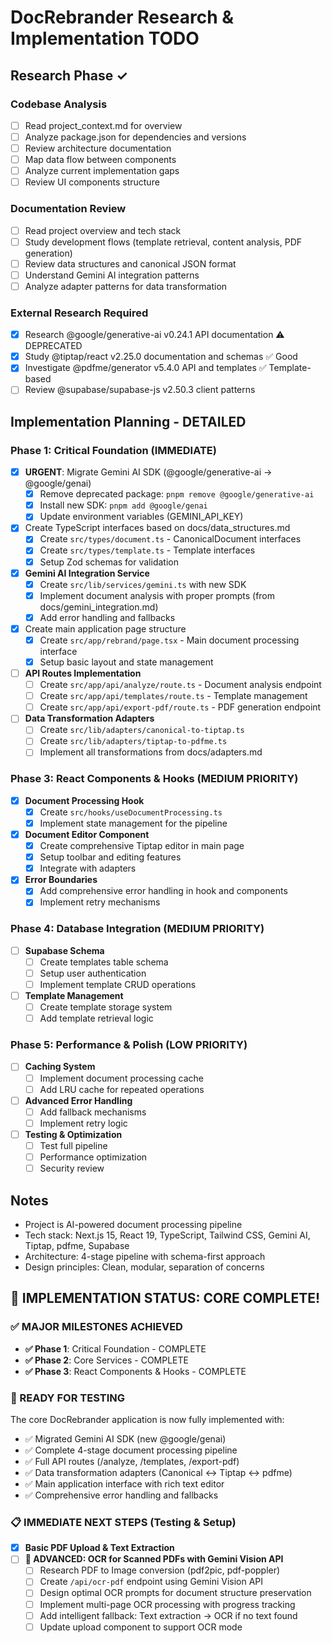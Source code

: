 # DocRebrander Research & Implementation TODO

## Research Phase ✓

### Codebase Analysis
- [ ] Read project_context.md for overview
- [ ] Analyze package.json for dependencies and versions
- [ ] Review architecture documentation
- [ ] Map data flow between components
- [ ] Analyze current implementation gaps
- [ ] Review UI components structure

### Documentation Review
- [ ] Read project overview and tech stack
- [ ] Study development flows (template retrieval, content analysis, PDF generation)
- [ ] Review data structures and canonical JSON format
- [ ] Understand Gemini AI integration patterns
- [ ] Analyze adapter patterns for data transformation

### External Research Required
- [x] Research @google/generative-ai v0.24.1 API documentation ⚠️ DEPRECATED
- [x] Study @tiptap/react v2.25.0 documentation and schemas ✅ Good
- [x] Investigate @pdfme/generator v5.4.0 API and templates ✅ Template-based
- [ ] Review @supabase/supabase-js v2.50.3 client patterns

## Implementation Planning - DETAILED

### Phase 1: Critical Foundation (IMMEDIATE)
- [x] **URGENT**: Migrate Gemini AI SDK (@google/generative-ai → @google/genai)
  - [x] Remove deprecated package: `pnpm remove @google/generative-ai`
  - [x] Install new SDK: `pnpm add @google/genai`
  - [x] Update environment variables (GEMINI_API_KEY)
- [x] Create TypeScript interfaces based on docs/data_structures.md
  - [x] Create `src/types/document.ts` - CanonicalDocument interfaces
  - [x] Create `src/types/template.ts` - Template interfaces
  - [x] Setup Zod schemas for validation
- [x] **Gemini AI Integration Service**
  - [x] Create `src/lib/services/gemini.ts` with new SDK
  - [x] Implement document analysis with proper prompts (from docs/gemini_integration.md)
  - [x] Add error handling and fallbacks
- [x] Create main application page structure
  - [x] Create `src/app/rebrand/page.tsx` - Main document processing interface
  - [x] Setup basic layout and state management
- [ ] **API Routes Implementation**
  - [ ] Create `src/app/api/analyze/route.ts` - Document analysis endpoint
  - [ ] Create `src/app/api/templates/route.ts` - Template management
  - [ ] Create `src/app/api/export-pdf/route.ts` - PDF generation endpoint
- [ ] **Data Transformation Adapters**
  - [ ] Create `src/lib/adapters/canonical-to-tiptap.ts`
  - [ ] Create `src/lib/adapters/tiptap-to-pdfme.ts`
  - [ ] Implement all transformations from docs/adapters.md

### Phase 3: React Components & Hooks (MEDIUM PRIORITY)
- [x] **Document Processing Hook**
  - [x] Create `src/hooks/useDocumentProcessing.ts`
  - [x] Implement state management for the pipeline
- [x] **Document Editor Component**
  - [x] Create comprehensive Tiptap editor in main page
  - [x] Setup toolbar and editing features
  - [x] Integrate with adapters
- [x] **Error Boundaries**
  - [x] Add comprehensive error handling in hook and components
  - [x] Implement retry mechanisms

### Phase 4: Database Integration (MEDIUM PRIORITY)
- [ ] **Supabase Schema**
  - [ ] Create templates table schema
  - [ ] Setup user authentication
  - [ ] Implement template CRUD operations
- [ ] **Template Management**
  - [ ] Create template storage system
  - [ ] Add template retrieval logic

### Phase 5: Performance & Polish (LOW PRIORITY)
- [ ] **Caching System**
  - [ ] Implement document processing cache
  - [ ] Add LRU cache for repeated operations
- [ ] **Advanced Error Handling**
  - [ ] Add fallback mechanisms
  - [ ] Implement retry logic
- [ ] **Testing & Optimization**
  - [ ] Test full pipeline
  - [ ] Performance optimization
  - [ ] Security review

## Notes
- Project is AI-powered document processing pipeline
- Tech stack: Next.js 15, React 19, TypeScript, Tailwind CSS, Gemini AI, Tiptap, pdfme, Supabase
- Architecture: 4-stage pipeline with schema-first approach
- Design principles: Clean, modular, separation of concerns

## 🎉 IMPLEMENTATION STATUS: CORE COMPLETE!

### ✅ MAJOR MILESTONES ACHIEVED
- **✅ Phase 1**: Critical Foundation - COMPLETE
- **✅ Phase 2**: Core Services - COMPLETE  
- **✅ Phase 3**: React Components & Hooks - COMPLETE

### 🚀 READY FOR TESTING
The core DocRebrander application is now fully implemented with:
- ✅ Migrated Gemini AI SDK (new @google/genai)
- ✅ Complete 4-stage document processing pipeline
- ✅ Full API routes (/analyze, /templates, /export-pdf)
- ✅ Data transformation adapters (Canonical ↔ Tiptap ↔ pdfme)
- ✅ Main application interface with rich text editor
- ✅ Comprehensive error handling and fallbacks

### 📋 IMMEDIATE NEXT STEPS (Testing & Setup)
- [x] **Basic PDF Upload & Text Extraction** 
- [ ] **🚀 ADVANCED: OCR for Scanned PDFs with Gemini Vision API**
  - [ ] Research PDF to Image conversion (pdf2pic, pdf-poppler)
  - [ ] Create `/api/ocr-pdf` endpoint using Gemini Vision API
  - [ ] Design optimal OCR prompts for document structure preservation
  - [ ] Implement multi-page OCR processing with progress tracking
  - [ ] Add intelligent fallback: Text extraction → OCR if no text found
  - [ ] Update upload component to support OCR mode